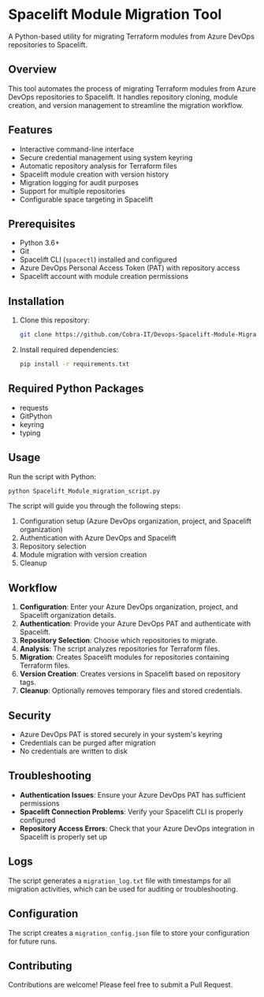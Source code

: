 # Spacelift Module Migration Tool

A Python-based utility for migrating Terraform modules from Azure DevOps repositories to Spacelift.

## Overview

This tool automates the process of migrating Terraform modules from Azure DevOps repositories to Spacelift. It handles repository cloning, module creation, and version management to streamline the migration workflow.

## Features

- Interactive command-line interface
- Secure credential management using system keyring
- Automatic repository analysis for Terraform files
- Spacelift module creation with version history
- Migration logging for audit purposes
- Support for multiple repositories
- Configurable space targeting in Spacelift

## Prerequisites

- Python 3.6+
- Git
- Spacelift CLI (`spacectl`) installed and configured
- Azure DevOps Personal Access Token (PAT) with repository access
- Spacelift account with module creation permissions

## Installation

1. Clone this repository:
   ```bash
   git clone https://github.com/Cobra-IT/Devops-Spacelift-Module-Migration.git
   ```

2. Install required dependencies:
   ```bash
   pip install -r requirements.txt
   ```

## Required Python Packages

- requests
- GitPython
- keyring
- typing

## Usage

Run the script with Python:

```bash
python Spacelift_Module_migration_script.py
```

The script will guide you through the following steps:

1. Configuration setup (Azure DevOps organization, project, and Spacelift organization)
2. Authentication with Azure DevOps and Spacelift
3. Repository selection
4. Module migration with version creation
5. Cleanup

## Workflow

1. **Configuration**: Enter your Azure DevOps organization, project, and Spacelift organization details.
2. **Authentication**: Provide your Azure DevOps PAT and authenticate with Spacelift.
3. **Repository Selection**: Choose which repositories to migrate.
4. **Analysis**: The script analyzes repositories for Terraform files.
5. **Migration**: Creates Spacelift modules for repositories containing Terraform files.
6. **Version Creation**: Creates versions in Spacelift based on repository tags.
7. **Cleanup**: Optionally removes temporary files and stored credentials.

## Security

- Azure DevOps PAT is stored securely in your system's keyring
- Credentials can be purged after migration
- No credentials are written to disk

## Troubleshooting

- **Authentication Issues**: Ensure your Azure DevOps PAT has sufficient permissions
- **Spacelift Connection Problems**: Verify your Spacelift CLI is properly configured
- **Repository Access Errors**: Check that your Azure DevOps integration in Spacelift is properly set up

## Logs

The script generates a `migration_log.txt` file with timestamps for all migration activities, which can be used for auditing or troubleshooting.

## Configuration

The script creates a `migration_config.json` file to store your configuration for future runs.

## Contributing

Contributions are welcome! Please feel free to submit a Pull Request.
